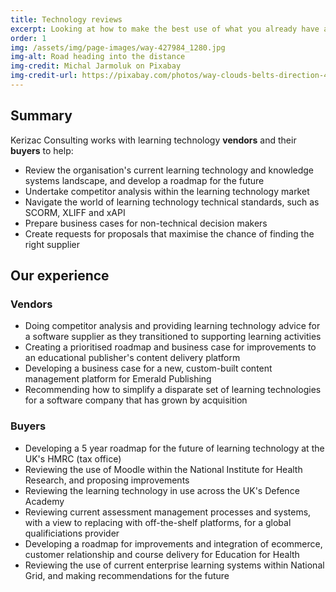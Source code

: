 ```yaml
---
title: Technology reviews
excerpt: Looking at how to make the best use of what you already have and provide a roadmap for the future
order: 1
img: /assets/img/page-images/way-427984_1280.jpg
img-alt: Road heading into the distance
img-credit: Michal Jarmoluk on Pixabay
img-credit-url: https://pixabay.com/photos/way-clouds-belts-direction-427984/
---
```

## Summary

Kerizac Consulting works with learning technology **vendors** and their **buyers** to help:

- Review the organisation's current learning technology and knowledge systems landscape, and develop a roadmap for the future
- Undertake competitor analysis within the learning technology market
- Navigate the world of learning technology technical standards, such as SCORM, XLIFF and xAPI
- Prepare business cases for non-technical decision makers
- Create requests for proposals that maximise the chance of finding the right supplier

## Our experience

### Vendors

- Doing competitor analysis and providing learning technology advice for a software supplier as they transitioned to supporting learning activities
- Creating a prioritised roadmap and business case for improvements to an educational publisher's content delivery platform
- Developing a business case for a new, custom-built content management platform for Emerald Publishing
- Recommending how to simplify a disparate set of learning technologies for a software company that has grown by acquisition

### Buyers

- Developing a 5 year roadmap for the future of learning technology at the UK's HMRC (tax office)
- Reviewing the use of Moodle within the National Institute for Health Research, and proposing improvements
- Reviewing the learning technology in use across the UK's Defence Academy
- Reviewing current assessment management processes and systems, with a view to replacing with off-the-shelf platforms, for a global qualificiations provider
- Developing a roadmap for improvements and integration of ecommerce, customer relationship and course delivery for Education for Health
- Reviewing the use of current enterprise learning systems within National Grid, and making recommendations for the future